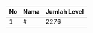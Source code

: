 | No | Nama            | Jumlah Level |
|----|-----------------|--------------|
| 1  | #    |    2276        |
